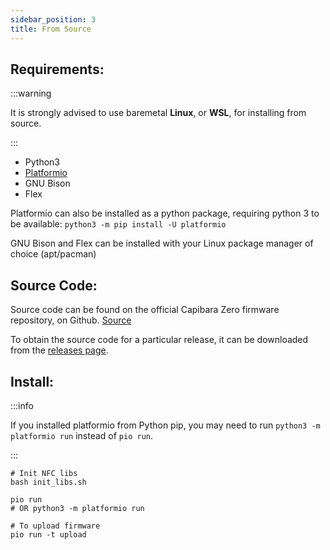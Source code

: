 ```yaml
---
sidebar_position: 3
title: From Source
---
```


## Requirements:

:::warning

It is strongly advised to use baremetal **Linux**, or **WSL**, for installing from source.

:::

- Python3
- [Platformio](https://platformio.org/)
- GNU Bison
- Flex

Platformio can also be installed as a python package, requiring python 3 to be available:
`python3 -m pip install -U platformio`

GNU Bison and Flex can be installed with your Linux package manager of choice (apt/pacman)

## Source Code:

Source code can be found on the official Capibara Zero firmware repository, on Github. [Source](https://github.com/CapibaraZero/fw)

To obtain the source code for a particular release, it can be downloaded from the [releases page](https://github.com/CapibaraZero/fw/releases/).

## Install:

:::info

If you installed platformio from Python pip, you may need to run `python3 -m platformio run` instead of `pio run`.

:::

```
# Init NFC libs
bash init_libs.sh

pio run
# OR python3 -m platformio run

# To upload firmware
pio run -t upload
```
